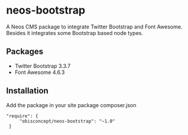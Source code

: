 # neos-bootstrap
A Neos CMS package to integrate Twitter Bootstrap and Font Awesome.
Besides it integrates some Bootstrap based node types.

## Packages
- Twitter Bootstrap 3.3.7
- Font Awesome 4.6.3

## Installation
Add the package in your site package composer.json

```
"require": {
     "obisconcept/neos-bootstrap": "~1.0"
 }
 ```
